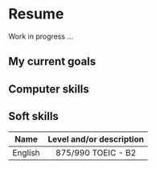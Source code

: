 # Resume 

Work in progress ...

## My current goals


## Computer skills



## Soft skills
|Name        |Level and/or description|
|-----------|:---------------------:|
| English   | 875/990 TOEIC - B2   |
